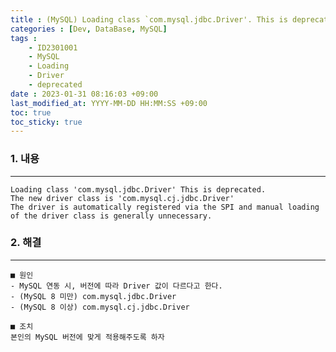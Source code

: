 ```yaml
---
title : (MySQL) Loading class `com.mysql.jdbc.Driver'. This is deprecated..
categories : [Dev, DataBase, MySQL]
tags : 
    - ID2301001
    - MySQL
    - Loading    
    - Driver
    - deprecated
date : 2023-01-31 08:16:03 +09:00
last_modified_at: YYYY-MM-DD HH:MM:SS +09:00
toc: true
toc_sticky: true
---
```


### 1. 내용

---

``` plaintext
Loading class 'com.mysql.jdbc.Driver' This is deprecated. 
The new driver class is 'com.mysql.cj.jdbc.Driver' 
The driver is automatically registered via the SPI and manual loading of the driver class is generally unnecessary.
```

### 2. 해결

---

``` plaintext
■ 원인
- MySQL 연동 시, 버전에 따라 Driver 값이 다르다고 한다.
- (MySQL 8 미만) com.mysql.jdbc.Driver 
- (MySQL 8 이상) com.mysql.cj.jdbc.Driver

■ 조치
본인의 MySQL 버전에 맞게 적용해주도록 하자
```